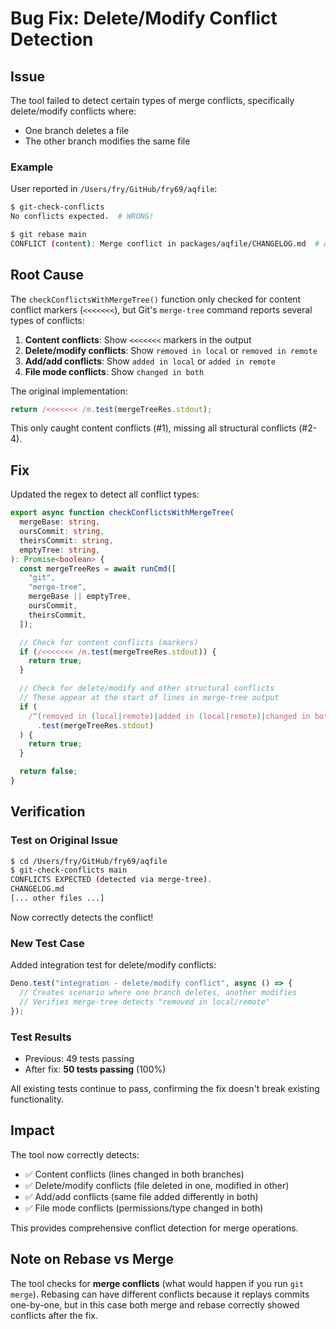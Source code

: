 # Bug Fix: Delete/Modify Conflict Detection

## Issue

The tool failed to detect certain types of merge conflicts, specifically
delete/modify conflicts where:

- One branch deletes a file
- The other branch modifies the same file

### Example

User reported in `/Users/fry/GitHub/fry69/aqfile`:

```bash
$ git-check-conflicts
No conflicts expected.  # WRONG!

$ git rebase main
CONFLICT (content): Merge conflict in packages/aqfile/CHANGELOG.md  # Actual conflict!
```

## Root Cause

The `checkConflictsWithMergeTree()` function only checked for content conflict
markers (`<<<<<<<`), but Git's `merge-tree` command reports several types of
conflicts:

1. **Content conflicts**: Show `<<<<<<<` markers in the output
2. **Delete/modify conflicts**: Show `removed in local` or `removed in remote`
3. **Add/add conflicts**: Show `added in local` or `added in remote`
4. **File mode conflicts**: Show `changed in both`

The original implementation:

```typescript
return /<<<<<<< /m.test(mergeTreeRes.stdout);
```

This only caught content conflicts (#1), missing all structural conflicts
(#2-4).

## Fix

Updated the regex to detect all conflict types:

```typescript
export async function checkConflictsWithMergeTree(
  mergeBase: string,
  oursCommit: string,
  theirsCommit: string,
  emptyTree: string,
): Promise<boolean> {
  const mergeTreeRes = await runCmd([
    "git",
    "merge-tree",
    mergeBase || emptyTree,
    oursCommit,
    theirsCommit,
  ]);

  // Check for content conflicts (markers)
  if (/<<<<<<< /m.test(mergeTreeRes.stdout)) {
    return true;
  }

  // Check for delete/modify and other structural conflicts
  // These appear at the start of lines in merge-tree output
  if (
    /^(removed in (local|remote)|added in (local|remote)|changed in both)/m
      .test(mergeTreeRes.stdout)
  ) {
    return true;
  }

  return false;
}
```

## Verification

### Test on Original Issue

```bash
$ cd /Users/fry/GitHub/fry69/aqfile
$ git-check-conflicts main
CONFLICTS EXPECTED (detected via merge-tree).
CHANGELOG.md
[... other files ...]
```

Now correctly detects the conflict!

### New Test Case

Added integration test for delete/modify conflicts:

```typescript
Deno.test("integration - delete/modify conflict", async () => {
  // Creates scenario where one branch deletes, another modifies
  // Verifies merge-tree detects "removed in local/remote"
});
```

### Test Results

- Previous: 49 tests passing
- After fix: **50 tests passing** (100%)

All existing tests continue to pass, confirming the fix doesn't break existing
functionality.

## Impact

The tool now correctly detects:

- ✅ Content conflicts (lines changed in both branches)
- ✅ Delete/modify conflicts (file deleted in one, modified in other)
- ✅ Add/add conflicts (same file added differently in both)
- ✅ File mode conflicts (permissions/type changed in both)

This provides comprehensive conflict detection for merge operations.

## Note on Rebase vs Merge

The tool checks for **merge conflicts** (what would happen if you run
`git merge`). Rebasing can have different conflicts because it replays commits
one-by-one, but in this case both merge and rebase correctly showed conflicts
after the fix.

